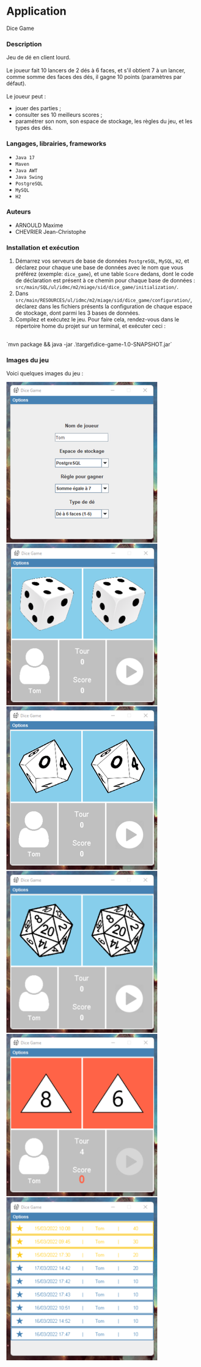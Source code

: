 # Application
Dice Game

### Description
Jeu de dé en client lourd.
<br>
<br>
Le joueur fait 10 lancers de 2 dés à 6 faces, et s'il obtient
7 à un lancer, comme somme des faces des dés, il gagne 10 points
(paramètres par défaut).
<br>
<br>
Le joueur peut :
- jouer des parties ;
- consulter ses 10 meilleurs scores ;
- paramétrer son nom, son espace de stockage, les règles du jeu, et les types des dés.

### Langages, librairies, frameworks
- `Java 17`
- `Maven`
- `Java AWT`
- `Java Swing`
- `PostgreSQL`
- `MySQL`
- `H2`

### Auteurs
- ARNOULD Maxime
- CHEVRIER Jean-Christophe

### Installation et exécution
1. Démarrez vos serveurs de base de données `PostgreSQL`, `MySQL`, `H2`,
et déclarez pour chaque une base de données avec le nom que vous préférez (exemple: `dice_game`), 
et une table `Score` dedans, dont le code de déclaration est présent à ce chemin pour chaque base de données : 
`src/main/SQL/ul/idmc/m2/miage/sid/dice_game/initialization/`.
2. Dans `src/main/RESOURCES/ul/idmc/m2/miage/sid/dice_game/configuration/`,
déclarez dans les fichiers présents la configuration de chaque espace de stockage, dont parmi les 3 bases de 
données.
3. Compilez et exécutez le jeu. Pour faire cela, rendez-vous dans le répertoire home du projet sur un terminal, et exécuter ceci :
<br>
   `mvn package && java -jar .\target\dice-game-1.0-SNAPSHOT.jar`

### Images du jeu

Voici quelques images du jeu :
<br>

![](./doc/images/dice_game_1.png)
![](./doc/images/dice_game_2.png)
![](./doc/images/dice_game_3.png)
![](./doc/images/dice_game_4.png)
![](./doc/images/dice_game_5.png)
![](./doc/images/dice_game_6.png)
